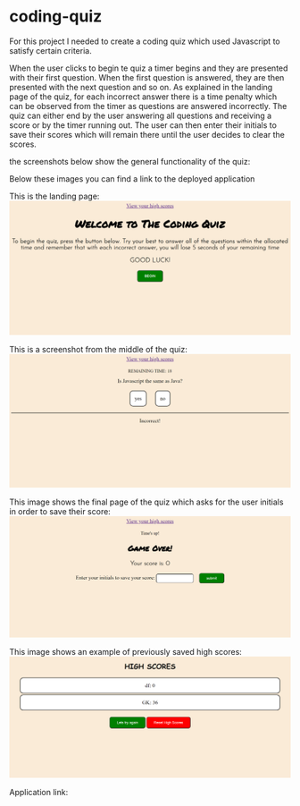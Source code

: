 # coding-quiz
For this project I needed to create a coding quiz which used Javascript to satisfy certain criteria.

When the user clicks to begin te quiz a timer begins and they are presented with their first question.
When the first question is answered, they are then presented with the next question and so on.
As explained in the landing page of the quiz, for each incorrect answer there is a time penalty which
can be observed from the timer as questions are answered incorrectly. 
The quiz can either end by the user answering all questions and receiving a score or by the timer running out.
The user can then enter their initials to save their scores which will remain there until the user decides
to clear the scores.

the screenshots below show the general functionality of the quiz:

Below these images you can find a link to the deployed application

This is the landing page:
![quiz](./assets/quiz.png)

This is a screenshot from the middle of the quiz:
![quiz](./assets/example.png)

This image shows the final page of the quiz which asks for the user initials in order to save their score:
![quiz](./assets/end.png)

This image shows an example of previously saved high scores:
![quiz](./assets/HighScores.png)

Application link: